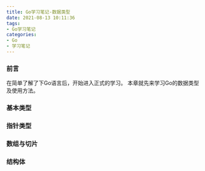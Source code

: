 ```yaml
---
title: Go学习笔记-数据类型
date: 2021-08-13 10:11:36
tags:
- Go学习笔记
categories:
- Go
- 学习笔记
---
```


### 前言
  在简单了解了下Go语言后，开始进入正式的学习。
  本章就先来学习Go的数据类型及使用方法。
<!-- more -->

### 基本类型

### 指针类型

### 数组与切片

### 结构体